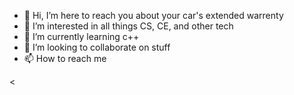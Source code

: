 - 👋 Hi, I’m here to reach you about your car's extended warrenty
- 👀 I’m interested in all things CS, CE, and other tech
- 🌱 I’m currently learning c++
- 💞️ I’m looking to collaborate on stuff
- 📫 How to reach me    

<
